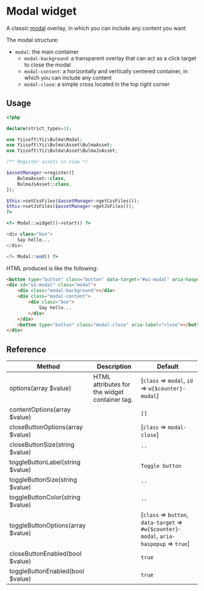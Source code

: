 # Modal widget

A classic [modal](https://bulma.io/documentation/components/modal/) overlay, in which you can include any content you want

The modal structure:
- `modal`: the main container
    - `modal-background`: a transparent overlay that can act as a click target to close the modal
    - `modal-content`: a horizontally and vertically centered container, in which you can include any content
    - `modal-close`: a simple cross located in the top right corner

## Usage

```php
<?php

declare(strict_types=1);

use Yiisoft\Yii\Bulma\Modal;
use Yiisoft\Yii\Bulma\Asset\BulmaAsset;
use Yiisoft\Yii\Bulma\Asset\BulmaJsAsset;

/** Register assets in view */

$assetManager->register([
    BulmaAsset::class,
    BulmaJsAsset::class,
]);

$this->setCssFiles($assetManager->getCssFiles());
$this->setJsFiles($assetManager->getJsFiles());
?>

<?= Modal::widget()->start() ?>

<div class="box">
    Say hello...
</div>

<?= Modal::end() ?>
```

HTML produced is like the following:
```html
<button type="button" class="button" data-target="#w1-modal" aria-haspopup="true">Toggle button</button>
<div id="w1-modal" class="modal">
    <div class="modal-background"></div>
    <div class="modal-content">
        <div class="box">
            Say hello...
        </div>
    </div>
    <button type="button" class="modal-close" aria-label="close"></button>
</div>
```

## Reference

Method | Description | Default
-------|-------------|---------
options(array $value) | HTML attributes for the widget container tag. | [`class` => `modal`, `id` => `w{$counter}-modal`]
contentOptions(array $value) | | `[]`
closeButtonOptions(array $value) | | [`class` => `modal-close`]
closeButtonSize(string $value) | | `''`
toggleButtonLabel(string $value) | | `Toggle button`
toggleButtonSize(string $value) | | `''`
toggleButtonColor(string $value) | | `''`
toggleButtonOptions(array $value) | | [`class` => `button`, `data-target` => `#w{$counter}-modal`, `aria-haspopup` => `true`]
closeButtonEnabled(bool $value) | | `true`
toggleButtonEnabled(bool $value) | | `true`
